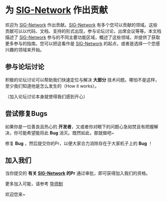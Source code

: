# 为 [SIG-Network] 作出贡献

欢迎为 [SIG-Network] 作出贡献。[SIG-Network] 有多个您可以贡献的领域。这些贡献可以以代码、文档、支持的形式出现，参与论坛讨论，出席会议等等。本文档描述了 [SIG-Network] 参与的不同主要功能区域，概述了这些领域，并提供了获取更多参与的指南。您可以把这看作是 [SIG-Network] 的起点，或者是选择一个您感兴趣的领域来开始。

## 参与论坛讨论

积极的论坛讨论可以帮助我们快速定位与解决 **大部分** 技术问题。哪怕不是这样，至少我们知道他是怎么发生的（How it works）。

（加入论坛讨论本身就使得我们感到开心）

## 尝试修复Bugs

如果你是一位善良且热心的 **开发者**，又或者你对眼下的问题心急如焚且有把握解决，你可能希望能将此 **Bug** 消灭。既然如此，那就做吧~ 

修复 **Bug** ，然后提交你的Pr，以便大家合力消除存在于大家机子上的 **Bug** ！

## 加入我们

当你提交的 **有关 [SIG-Network] 的Pr** 通过审批，即可获得加入我们的资格。

更多加入可能，请参考 [导师制]

欢迎您来~

[导师制]: /mentorship/README.md
[SIG-Network]: ./README.md